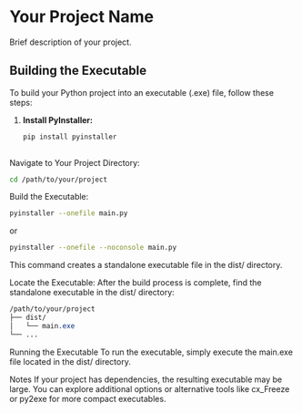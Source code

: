# Your Project Name

Brief description of your project.

## Building the Executable

To build your Python project into an executable (.exe) file, follow these steps:

1. **Install PyInstaller:**
   ```bash
   pip install pyinstaller
  
   ```

Navigate to Your Project Directory:

   ```bash
   cd /path/to/your/project
   ```
   
Build the Executable:

   ```bash
   pyinstaller --onefile main.py
   ```
   or
   ```bash
   pyinstaller --onefile --noconsole main.py
   ```
This command creates a standalone executable file in the dist/ directory.

Locate the Executable:
After the build process is complete, find the standalone executable in the dist/ directory:

   ```css
   /path/to/your/project
   ├── dist/
   │   └── main.exe
   └── ...
   ```
Running the Executable
To run the executable, simply execute the main.exe file located in the dist/ directory.

Notes
If your project has dependencies, the resulting executable may be large.
You can explore additional options or alternative tools like cx_Freeze or py2exe for more compact executables.